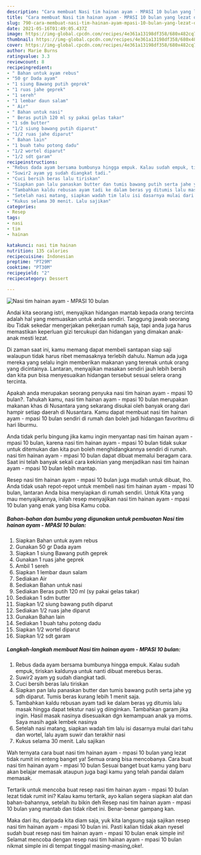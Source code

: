 ```yaml
---
description: "Cara membuat Nasi tim hainan ayam - MPASI 10 bulan yang lezat dan Mudah Dibuat"
title: "Cara membuat Nasi tim hainan ayam - MPASI 10 bulan yang lezat dan Mudah Dibuat"
slug: 790-cara-membuat-nasi-tim-hainan-ayam-mpasi-10-bulan-yang-lezat-dan-mudah-dibuat
date: 2021-05-16T01:49:05.437Z
image: https://img-global.cpcdn.com/recipes/4e361a13198df358/680x482cq70/nasi-tim-hainan-ayam-mpasi-10-bulan-foto-resep-utama.jpg
thumbnail: https://img-global.cpcdn.com/recipes/4e361a13198df358/680x482cq70/nasi-tim-hainan-ayam-mpasi-10-bulan-foto-resep-utama.jpg
cover: https://img-global.cpcdn.com/recipes/4e361a13198df358/680x482cq70/nasi-tim-hainan-ayam-mpasi-10-bulan-foto-resep-utama.jpg
author: Marie Burns
ratingvalue: 3.3
reviewcount: 8
recipeingredient:
- " Bahan untuk ayam rebus"
- "50 gr Dada ayam"
- "1 siung Bawang putih geprek"
- "1 ruas jahe geprek"
- "1 sereh"
- "1 lembar daun salam"
- " Air"
- " Bahan untuk nasi"
- " Beras putih 120 ml sy pakai gelas takar"
- "1 sdm butter"
- "1/2 siung bawang putih diparut"
- "1/2 ruas jahe diparut"
- " Bahan lain"
- "1 buah tahu potong dadu"
- "1/2 wortel diparut"
- "1/2 sdt garam"
recipeinstructions:
- "Rebus dada ayam bersama bumbunya hingga empuk. Kalau sudah empuk, tiriskan kaldunya untuk nanti dibuat merebus beras."
- "Suwir2 ayam yg sudah diangkat tadi."
- "Cuci bersih beras lalu tiriskan"
- "Siapkan pan lalu panaskan butter dan tumis bawang putih serta jahe yg sdh diparut. Tumis beras kurang lebih 1 menit saja."
- "Tambahkan kaldu rebusan ayam tadi ke dalam beras yg ditumis lalu masak hingga dapat tekstur nasi yg diinginkan. Tambahkan garam jika ingin. Hasil masak nasinya disesuaikan dgn kemampuan anak ya moms. Saya masih agak lembek nasinya"
- "Setelah nasi matang, siapkan wadah tim lalu isi dasarnya mulai dari tahu dan wortel, lalu ayam suwir dan terakhir nasi"
- "Kukus selama 30 menit. Lalu sajikan"
categories:
- Resep
tags:
- nasi
- tim
- hainan

katakunci: nasi tim hainan 
nutrition: 135 calories
recipecuisine: Indonesian
preptime: "PT29M"
cooktime: "PT30M"
recipeyield: "2"
recipecategory: Dessert

---
```



![Nasi tim hainan ayam - MPASI 10 bulan](https://img-global.cpcdn.com/recipes/4e361a13198df358/680x482cq70/nasi-tim-hainan-ayam-mpasi-10-bulan-foto-resep-utama.jpg)

Andai kita seorang istri, menyajikan hidangan mantab kepada orang tercinta adalah hal yang memuaskan untuk anda sendiri. Tanggung jawab seorang ibu Tidak sekedar mengerjakan pekerjaan rumah saja, tapi anda juga harus memastikan keperluan gizi tercukupi dan hidangan yang dimakan anak-anak mesti lezat.

Di zaman  saat ini, kamu memang dapat membeli santapan siap saji walaupun tidak harus ribet memasaknya terlebih dahulu. Namun ada juga mereka yang selalu ingin memberikan makanan yang terenak untuk orang yang dicintainya. Lantaran, menyajikan masakan sendiri jauh lebih bersih dan kita pun bisa menyesuaikan hidangan tersebut sesuai selera orang tercinta. 



Apakah anda merupakan seorang penyuka nasi tim hainan ayam - mpasi 10 bulan?. Tahukah kamu, nasi tim hainan ayam - mpasi 10 bulan merupakan makanan khas di Nusantara yang sekarang disukai oleh banyak orang dari hampir setiap daerah di Nusantara. Kamu dapat membuat nasi tim hainan ayam - mpasi 10 bulan sendiri di rumah dan boleh jadi hidangan favoritmu di hari liburmu.

Anda tidak perlu bingung jika kamu ingin menyantap nasi tim hainan ayam - mpasi 10 bulan, karena nasi tim hainan ayam - mpasi 10 bulan tidak sukar untuk ditemukan dan kita pun boleh menghidangkannya sendiri di rumah. nasi tim hainan ayam - mpasi 10 bulan dapat dibuat memalui beragam cara. Saat ini telah banyak sekali cara kekinian yang menjadikan nasi tim hainan ayam - mpasi 10 bulan lebih mantap.

Resep nasi tim hainan ayam - mpasi 10 bulan juga mudah untuk dibuat, lho. Anda tidak usah repot-repot untuk membeli nasi tim hainan ayam - mpasi 10 bulan, lantaran Anda bisa menyiapkan di rumah sendiri. Untuk Kita yang mau menyajikannya, inilah resep menyajikan nasi tim hainan ayam - mpasi 10 bulan yang enak yang bisa Kamu coba.

<!--inarticleads1-->

##### Bahan-bahan dan bumbu yang digunakan untuk pembuatan Nasi tim hainan ayam - MPASI 10 bulan:

1. Siapkan  Bahan untuk ayam rebus
1. Gunakan 50 gr Dada ayam
1. Siapkan 1 siung Bawang putih geprek
1. Gunakan 1 ruas jahe geprek
1. Ambil 1 sereh
1. Siapkan 1 lembar daun salam
1. Sediakan  Air
1. Sediakan  Bahan untuk nasi
1. Sediakan  Beras putih 120 ml (sy pakai gelas takar)
1. Sediakan 1 sdm butter
1. Siapkan 1/2 siung bawang putih diparut
1. Sediakan 1/2 ruas jahe diparut
1. Gunakan  Bahan lain
1. Sediakan 1 buah tahu potong dadu
1. Siapkan 1/2 wortel diparut
1. Siapkan 1/2 sdt garam




<!--inarticleads2-->

##### Langkah-langkah membuat Nasi tim hainan ayam - MPASI 10 bulan:

1. Rebus dada ayam bersama bumbunya hingga empuk. Kalau sudah empuk, tiriskan kaldunya untuk nanti dibuat merebus beras.
1. Suwir2 ayam yg sudah diangkat tadi.
1. Cuci bersih beras lalu tiriskan
1. Siapkan pan lalu panaskan butter dan tumis bawang putih serta jahe yg sdh diparut. Tumis beras kurang lebih 1 menit saja.
1. Tambahkan kaldu rebusan ayam tadi ke dalam beras yg ditumis lalu masak hingga dapat tekstur nasi yg diinginkan. Tambahkan garam jika ingin. Hasil masak nasinya disesuaikan dgn kemampuan anak ya moms. Saya masih agak lembek nasinya
1. Setelah nasi matang, siapkan wadah tim lalu isi dasarnya mulai dari tahu dan wortel, lalu ayam suwir dan terakhir nasi
1. Kukus selama 30 menit. Lalu sajikan




Wah ternyata cara buat nasi tim hainan ayam - mpasi 10 bulan yang lezat tidak rumit ini enteng banget ya! Semua orang bisa mencobanya. Cara buat nasi tim hainan ayam - mpasi 10 bulan Sesuai banget buat kamu yang baru akan belajar memasak ataupun juga bagi kamu yang telah pandai dalam memasak.

Tertarik untuk mencoba buat resep nasi tim hainan ayam - mpasi 10 bulan lezat tidak rumit ini? Kalau kamu tertarik, ayo kalian segera siapkan alat dan bahan-bahannya, setelah itu bikin deh Resep nasi tim hainan ayam - mpasi 10 bulan yang mantab dan tidak ribet ini. Benar-benar gampang kan. 

Maka dari itu, daripada kita diam saja, yuk kita langsung saja sajikan resep nasi tim hainan ayam - mpasi 10 bulan ini. Pasti kalian tiidak akan nyesel sudah buat resep nasi tim hainan ayam - mpasi 10 bulan enak simple ini! Selamat mencoba dengan resep nasi tim hainan ayam - mpasi 10 bulan nikmat simple ini di tempat tinggal masing-masing,oke!.

